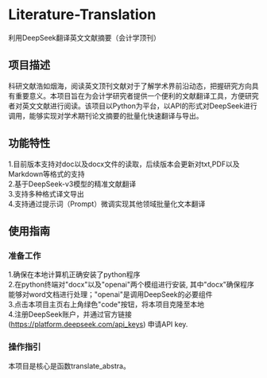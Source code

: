 # Literature-Translation
利用DeepSeek翻译英文文献摘要（会计学顶刊）

## 项目描述
科研文献浩如烟海，阅读英文顶刊文献对于了解学术界前沿动态，把握研究方向具有重要意义。本项目旨在为会计学研究者提供一个便利的文献翻译工具，方便研究者对英文文献进行阅读。该项目以Python为平台，以API的形式对DeepSeek进行调用，能够实现对学术期刊论文摘要的批量化快速翻译与导出。

## 功能特性
1.目前版本支持对doc以及docx文件的读取，后续版本会更新对txt,PDF以及Markdown等格式的支持  
2.基于DeepSeek-v3模型的精准文献翻译  
3.支持多种格式译文导出  
4.支持通过提示词（Prompt）微调实现其他领域批量化文本翻译  

## 使用指南
### 准备工作
1.确保在本地计算机正确安装了python程序  
2.在python终端对"docx"以及"openai"两个模组进行安装, 其中"docx"确保程序能够对word文档进行处理；"openai"是调用DeepSeek的必要组件      
3.点击本项目主页右上角绿色"code"按钮，将本项目克隆至本地   
4.注册DeepSeek账户，并通过官方链接(https://platform.deepseek.com/api_keys) 申请API key.  

### 操作指引
本项目是核心是函数translate_abstra。


